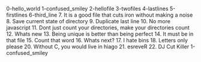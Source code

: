0-hello_world
1-confused_smiley
2-hellofile
3-twofiles
4-lastlines
5-firstlines
6-third_line
7. It is a good file that cuts iron without making a noise
8. Save current state of directory
9. Duplicate last line
10. No more javascript
11. Dont just count your directories, make your directories count
12. Whats new
13. Being unique is better than being perfect
14. It must be in that file
15. Count that word
16. Whats next?
17. I hate bins
18. Letters only please
20. Without C, you would live in hiago
21. esreveR
22. DJ Cut Killer
1-confused_smiley
